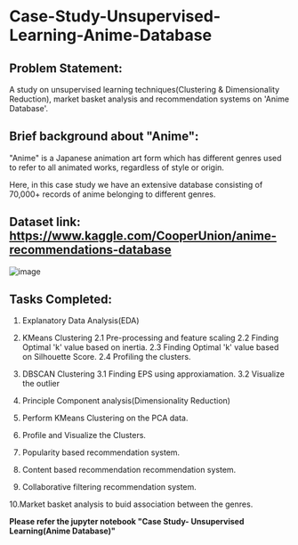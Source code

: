 # Case-Study-Unsupervised-Learning-Anime-Database

## Problem Statement:

A study on unsupervised learning techniques(Clustering & Dimensionality Reduction), market basket analysis and recommendation systems on 'Anime Database'.

## Brief background about "Anime":

"Anime" is a Japanese animation art form which has different genres used to refer to all animated works, regardless of style or origin. 

Here, in this case study we have an extensive database consisting of 70,000+ records of anime belonging to different genres.

## Dataset link: https://www.kaggle.com/CooperUnion/anime-recommendations-database

![image](https://user-images.githubusercontent.com/70081663/120812849-002c2e00-c56b-11eb-8da0-1e246b4e835b.png)

## Tasks Completed:

1. Explanatory Data Analysis(EDA)

2. KMeans Clustering
	2.1 Pre-processing and feature scaling
	2.2 Finding Optimal 'k' value based on inertia.
	2.3 Finding Optimal 'k' value based on Silhouette Score.
	2.4 Profiling the clusters.

3. DBSCAN Clustering
	3.1 Finding EPS using approxiamation.
	3.2 Visualize the outlier

4. Principle Component analysis(Dimensionality Reduction)

5. Perform KMeans Clustering on the PCA data.

6. Profile and Visualize the Clusters.

7. Popularity based recommendation system.

8. Content based recommendation recommendation system.

9. Collaborative filtering recommendation system.

10.Market basket analysis to buid association between the genres.

**Please refer the jupyter notebook "Case Study- Unsupervised Learning(Anime Database)"**

